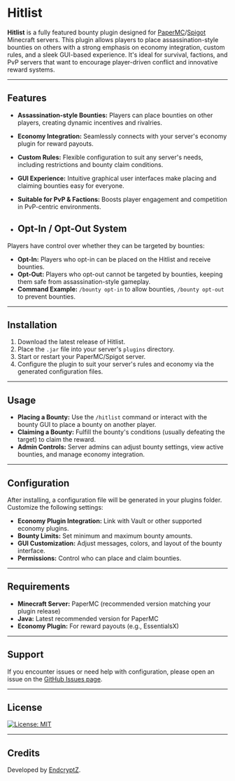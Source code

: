 # Hitlist

**Hitlist** is a fully featured bounty plugin designed for [PaperMC](https://papermc.io/)/[Spigot](https://www.spigotmc.org/) Minecraft servers. This plugin allows players to place assassination-style bounties on others with a strong emphasis on economy integration, custom rules, and a sleek GUI-based experience. It's ideal for survival, factions, and PvP servers that want to encourage player-driven conflict and innovative reward systems.

---

## Features

- **Assassination-style Bounties:** Players can place bounties on other players, creating dynamic incentives and rivalries.
- **Economy Integration:** Seamlessly connects with your server's economy plugin for reward payouts.
- **Custom Rules:** Flexible configuration to suit any server's needs, including restrictions and bounty claim conditions.
- **GUI Experience:** Intuitive graphical user interfaces make placing and claiming bounties easy for everyone.
- **Suitable for PvP & Factions:** Boosts player engagement and competition in PvP-centric environments.

- ## Opt-In / Opt-Out System

Players have control over whether they can be targeted by bounties:

- **Opt-In:** Players who opt-in can be placed on the Hitlist and receive bounties.  
- **Opt-Out:** Players who opt-out cannot be targeted by bounties, keeping them safe from assassination-style gameplay.  
- **Command Example:** `/bounty opt-in` to allow bounties, `/bounty opt-out` to prevent bounties.  

---

## Installation

1. Download the latest release of Hitlist.
2. Place the `.jar` file into your server's `plugins` directory.
3. Start or restart your PaperMC/Spigot server.
4. Configure the plugin to suit your server's rules and economy via the generated configuration files.

---

## Usage

- **Placing a Bounty:** Use the `/hitlist` command or interact with the bounty GUI to place a bounty on another player.
- **Claiming a Bounty:** Fulfill the bounty's conditions (usually defeating the target) to claim the reward.
- **Admin Controls:** Server admins can adjust bounty settings, view active bounties, and manage economy integration.

---

## Configuration

After installing, a configuration file will be generated in your plugins folder. Customize the following settings:

- **Economy Plugin Integration:** Link with Vault or other supported economy plugins.
- **Bounty Limits:** Set minimum and maximum bounty amounts.
- **GUI Customization:** Adjust messages, colors, and layout of the bounty interface.
- **Permissions:** Control who can place and claim bounties.

---

## Requirements

- **Minecraft Server:** PaperMC (recommended version matching your plugin release)
- **Java:** Latest recommended version for PaperMC
- **Economy Plugin:** For reward payouts (e.g., EssentialsX)

---

## Support

If you encounter issues or need help with configuration, please open an issue on the [GitHub Issues page](https://github.com/EndcryptZ/Hitlist/issues).

---

## License

[![License: MIT](https://img.shields.io/badge/License-MIT-yellow.svg)](./LICENSE)

---

## Credits

Developed by [EndcryptZ](https://github.com/EndcryptZ).
